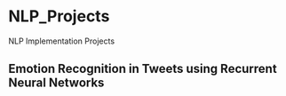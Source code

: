 # NLP_Projects
NLP Implementation Projects

## Emotion Recognition in Tweets using Recurrent Neural Networks
